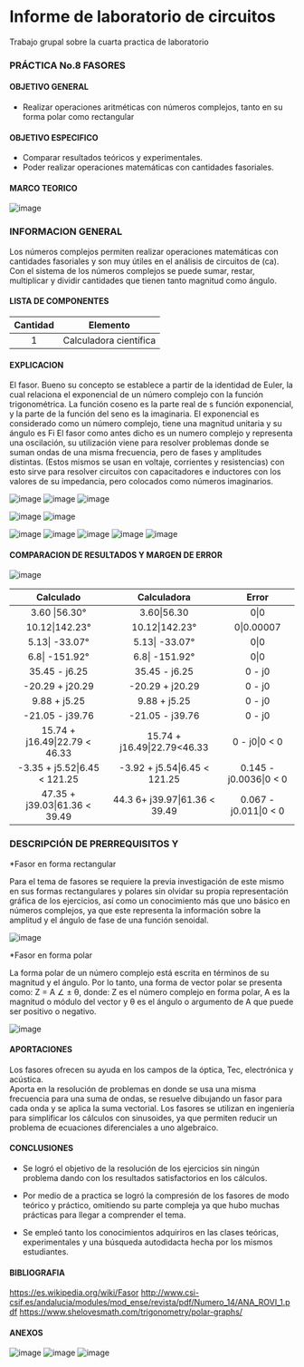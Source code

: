 # Informe de laboratorio de circuitos
Trabajo grupal sobre la cuarta practica de laboratorio

### PRÁCTICA No.8 FASORES

#### OBJETIVO GENERAL
-	Realizar operaciones aritméticas con números complejos, tanto en su forma polar como rectangular
#### OBJETIVO ESPECIFICO
-	Comparar resultados teóricos y experimentales.
-	Poder realizar operaciones matemáticas con cantidades fasoriales.

#### MARCO TEORICO

![image](https://user-images.githubusercontent.com/76060654/107390218-78a34680-6ac5-11eb-9acc-47edd961bfac.png)
### INFORMACION GENERAL

Los números complejos permiten realizar operaciones matemáticas con cantidades fasoriales y son muy útiles en el análisis de circuitos de (ca). Con el sistema de los números complejos se puede sumar, restar, multiplicar y dividir cantidades que tienen tanto magnitud como ángulo.

#### LISTA DE COMPONENTES
|Cantidad|Elemento|
|:---:|:---:|
|1|Calculadora científica| 
#### EXPLICACION

El fasor. Bueno su concepto se establece a partir de la identidad de Euler, la cual relaciona el exponencial de un número complejo con la función trigonométrica. La función coseno es la parte real de s función exponencial, y la parte de la función del seno es la imaginaria.
El exponencial es considerado como un número complejo, tiene una magnitud unitaria y su ángulo es Fi 
El fasor como antes dicho es un numero complejo y representa una oscilación, su utilización viene para resolver problemas donde se suman ondas de una misma frecuencia, pero de fases y amplitudes distintas. (Estos mismos se usan en voltaje, corrientes y resistencias) con esto sirve para resolver circuitos con capacitadores e inductores con los valores de su impedancia, pero colocados como números imaginarios.

![image](https://user-images.githubusercontent.com/76060654/107332460-33a9f080-6a82-11eb-9316-bc64ca939307.png) ![image](https://user-images.githubusercontent.com/76060654/107332510-458b9380-6a82-11eb-9b41-7f03e3040802.png)
![image](https://user-images.githubusercontent.com/76060654/107333080-fa25b500-6a82-11eb-9bb3-b56af6180932.png)

![image](https://user-images.githubusercontent.com/76060654/107333235-2e00da80-6a83-11eb-8ec8-a5c2ee0f5776.png)
![image](https://user-images.githubusercontent.com/76060654/107333458-81732880-6a83-11eb-8b84-36c553ce673e.png)


![image](https://user-images.githubusercontent.com/76060654/107390809-126af380-6ac6-11eb-9306-4416446aedfe.png) ![image](https://user-images.githubusercontent.com/76060654/107390835-17c83e00-6ac6-11eb-9605-b5a669d9dfa4.png)
![image](https://user-images.githubusercontent.com/76060654/107334504-cd729d00-6a84-11eb-8631-d20f04dca268.png) 
![image](https://user-images.githubusercontent.com/76060654/107334539-d82d3200-6a84-11eb-8dbc-d05850719545.png) 
![image](https://user-images.githubusercontent.com/76060654/107334583-e3805d80-6a84-11eb-8d79-2eb3f2372fea.png) 

#### COMPARACION DE RESULTADOS Y MARGEN DE ERROR

![image](https://user-images.githubusercontent.com/76060654/107339713-feee6700-6a8a-11eb-8b5b-9f2fa1181fd5.png)


|Calculado|Calculadora|Error|
| :------: | :------: | :------: |
|3.60 \|56.30°| 3.60\|56.30| 0\|0|
|10.12\|142.23°| 10.12\|142.23°| 0\|0.00007|
|5.13\| -33.07°| 5.13\| -33.07°|0\|0|
|6.8\| -151.92°|6.8\| -151.92° | 0\|0|
|35.45 - j6.25|35.45 - j6.25 | 0 - j0|
|-20.29 + j20.29| -20.29 + j20.29|0 - j0 |
|9.88 + j5.25|9.88 + j5.25 |0 - j0 | 
|-21.05 - j39.76| -21.05 - j39.76| 0 - j0|
| 15.74 + j16.49\|22.79 < 46.33| 15.74 + j16.49\|22.79<46.33|0 - j0\|0 < 0|
| -3.35 + j5.52\|6.45 < 121.25|-3.92 + j5.54\|6.45 < 121.25 |0.145 - j0.0036\|0 < 0 |
| 47.35 + j39.03\|61.36 < 39.49| 44.3 6+ j39.97\|61.36 < 39.49|0.067 - j0.011\|0 < 0 |



### DESCRIPCIÓN DE PRERREQUISITOS Y 

*Fasor en forma rectangular 

Para el tema de fasores se requiere la previa investigación de este mismo en sus formas rectangulares y polares sin olvidar su propia representación gráfica de los ejercicios, así como un conocimiento más que uno básico en números complejos, ya que este representa la información sobre la amplitud y el ángulo de fase de una función senoidal.

![image](https://user-images.githubusercontent.com/76060654/107335495-fba4ac80-6a85-11eb-9d54-e1dd5d4e4553.png)

*Fasor en forma polar

La forma polar de un número complejo está escrita en términos de su magnitud y el ángulo. Por lo tanto, una forma de vector polar se presenta como:   Z = A ∠ ± θ, donde: Z es el número complejo en forma polar, A es la magnitud o módulo del vector y θ es el ángulo o argumento de A que puede ser positivo o negativo.


![image](https://user-images.githubusercontent.com/76060654/107335517-019a8d80-6a86-11eb-93cd-e9070ce919cf.png)




#### APORTACIONES
Los fasores ofrecen su ayuda en los campos de la óptica, Tec, electrónica y acústica.  
Aporta en la resolución de problemas en donde se usa una misma frecuencia para una suma de ondas, se resuelve dibujando un fasor para cada onda y se aplica la suma vectorial.
Los fasores se utilizan en ingeniería para simplificar los cálculos con sinusoides, ya que permiten reducir un problema de ecuaciones diferenciales a uno algebraico.

#### CONCLUSIONES

- Se logró el objetivo de la resolución de los ejercicios sin ningún problema dando con los resultados satisfactorios en los cálculos. 

- Por medio de a practica se logró la compresión de los fasores de modo teórico y práctico, omitiendo su parte compleja ya que hubo muchas prácticas para llegar a comprender el tema.

-  Se empleó tanto los conocimientos adquiriros en las clases teóricas, experimentales y una búsqueda autodidacta hecha por los mismos estudiantes. 

####  BIBLIOGRAFIA
https://es.wikipedia.org/wiki/Fasor
http://www.csi-csif.es/andalucia/modules/mod_ense/revista/pdf/Numero_14/ANA_ROVI_1.pdf
https://www.shelovesmath.com/trigonometry/polar-graphs/

#### ANEXOS

![image](https://user-images.githubusercontent.com/76060654/107334827-35c17e80-6a85-11eb-9316-0d52ef4fb953.png)
![image](https://user-images.githubusercontent.com/76060654/107334838-3a863280-6a85-11eb-89a4-8b1dba7d00c9.png)
![image](https://user-images.githubusercontent.com/76060654/107334855-407c1380-6a85-11eb-952f-f2a994bad3ae.png)
